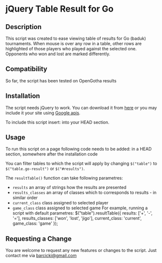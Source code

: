 jQuery Table Result for Go
================================

Description
---------------------------------------
This script was created to ease viewing table of results for Go (baduk) tournaments. When mouse is over any row in a table, other rows are highlighted of those players who played against the selected one. Opponents who won and lost are marked differently.

Compatibility
------------------------------
So far, the script has been tested on OpenGotha results

Installation
---------------------------------------
The script needs jQuery to work. You can download it from [here](http://jquery.com) or you may include it your site using [Google apis](http://code.google.com/intl/pl/apis/libraries/devguide.html).

To include this script insert:
	<link href="resultTable.css" media="screen" rel="stylesheet" type="text/css" />
	<script type="text/javascript" src="https://ajax.googleapis.com/ajax/libs/jquery/1.4.4/jquery.min.js"></script>
	<script type="text/javascript" src="jquery.resultTable.js"></script>
into your HEAD section.

Usage
------------------------------
To run this script on a page following code needs to be added:
	<script type="text/javascript">
		$(document).ready(function() {
			$("table").resultTable();
		});
	</script>
in a HEAD section, somewhere after the installation code

You can filter tables to which the script will apply by changing `$("table")` to `$("table.go-result")` or `$("#results")`.

The `resultTable()` function can take following parametres:
 - `results` an array of strings how the results are presented
 - `results_classes` an array of classes which to corresponds to results - in similar order
 - `current_class` class assigned to selected player
 - `game_class` class assigned to selected game
For example, running a script with default parametres:
	$("table").resultTable({
		results:			['+', 	'-', 	'='],
		results_classes: 	['won',	'lost', 'jigo'],
		current_class:		'current',
		game_class:			'game'
	});
	
Requesting a Change
-------------------------------
You are welcome to request any new features or changes to the script. Just contact me via barcicki@gmail.com
